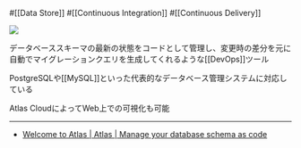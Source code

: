 #[[Data Store]] #[[Continuous Integration]] #[[Continuous Delivery]]

![](https://atlasgo.link/assets/atlas-logo.svg)

データベーススキーマの最新の状態をコードとして管理し、変更時の差分を元に自動でマイグレーションクエリを生成してくれるような[[DevOps]]ツール

PostgreSQLや[[MySQL]]といった代表的なデータベース管理システムに対応している

Atlas CloudによってWeb上での可視化も可能

---

- [Welcome to Atlas | Atlas | Manage your database schema as code](https://atlasgo.io/docs)
